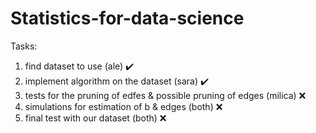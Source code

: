 # Statistics-for-data-science

Tasks: 
1. find dataset to use (ale) ✔️
2. implement algorithm on the dataset (sara) ✔️
3. tests for the pruning of edfes & possible pruning of edges (milica) ❌
4. simulations for estimation of b & edges (both) ❌
5. final test with our dataset (both) ❌

